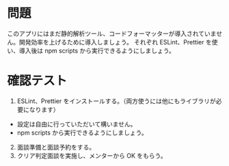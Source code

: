 # 問題

このアプリにはまだ静的解析ツール、コードフォーマッターが導入されていません。開発効率を上げるために導入しましょう。
それぞれ ESLint、Prettier を使い、導入後は npm scripts から実行できるようにしましょう。

# 確認テスト
1. ESLint、Prettier をインストールする。（両方使うには他にもライブラリが必要になります）
  - 設定は自由に行っていただいて構いません。
  - npm scripts から実行できるようにしましょう。
2. 面談準備と面談予約をする。
3. クリア判定面談を実施し、メンターから OK をもらう。
